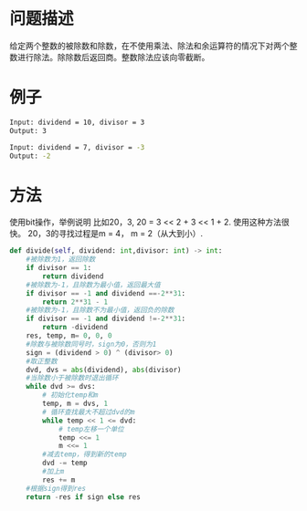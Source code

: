 # 问题描述
给定两个整数的被除数和除数，在不使用乘法、除法和余运算符的情况下对两个整数进行除法。除除数后返回商。整数除法应该向零截断。

# 例子
```bash
Input: dividend = 10, divisor = 3
Output: 3

Input: dividend = 7, divisor = -3
Output: -2
```

# 方法
使用bit操作，举例说明
比如20，3, 20 = 3 << 2 + 3 << 1 + 2. 使用这种方法很快。
20，3的寻找过程是m = 4， m = 2（从大到小）.
```python
def divide(self, dividend: int,divisor: int) -> int:
    #被除数为1，返回除数
    if divisor == 1:
        return dividend
    #被除数为-1，且除数为最小值，返回最大值
    if divisor == -1 and dividend ==-2**31:
        return 2**31 - 1
    #被除数为-1，且除数不为最小值，返回负的除数
    if divisor == -1 and dividend !=-2**31:
        return -dividend
    res, temp, m= 0, 0, 0
    #除数与被除数同号时，sign为0，否则为1
    sign = (dividend > 0) ^ (divisor> 0)
    #取正整数
    dvd, dvs = abs(dividend), abs(divisor)
    #当除数小于被除数时退出循环
    while dvd >= dvs:
        # 初始化temp和m
        temp, m = dvs, 1
        # 循环查找最大不超过dvd的m
        while temp << 1 <= dvd:
            # temp左移一个单位
            temp <<= 1
            m <<= 1
        #减去temp，得到新的temp
        dvd -= temp
        #加上m
        res += m
    #根据sign得到res
    return -res if sign else res
```